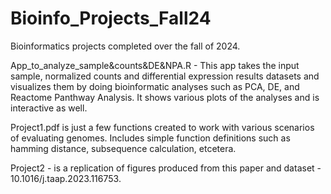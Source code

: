 # Bioinfo_Projects_Fall24
Bioinformatics projects completed over the fall of 2024.

App_to_analyze_sample&counts&DE&NPA.R - This app takes the input sample, normalized counts and differential expression results datasets 
and visualizes them by doing bioinformatic analyses such as PCA, DE, and Reactome Panthway Analysis. It shows various plots of the analyses and is interactive as well.

Project1.pdf is just a few functions created to work with various scenarios of evaluating genomes. Includes simple function definitions such as hamming distance, subsequence calculation, etcetera.

Project2 - is a replication of figures produced from this paper and dataset - 10.1016/j.taap.2023.116753.
